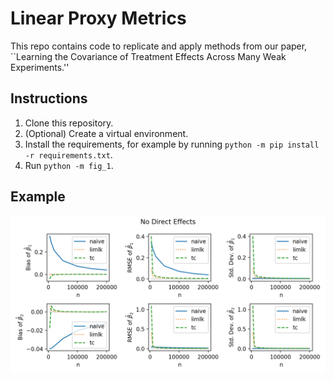 # Linear Proxy Metrics

This repo contains code to replicate and apply methods from our paper, ``Learning the Covariance of Treatment Effects Across Many Weak Experiments.''

## Instructions
1. Clone this repository.
2. (Optional) Create a virtual environment.
3. Install the requirements, for example by running `python -m pip install -r requirements.txt`.
4. Run `python -m fig_1`.

## Example
![figure_3](figs/figure-3-1.png)
